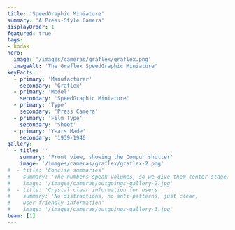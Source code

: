```yaml
---
title: 'SpeedGraphic Miniature'
summary: 'A Press-Style Camera'
displayOrder: 1
featured: true
tags:
- kodak
hero:
  image: '/images/cameras/graflex/graflex.png'
  imageAlt: 'The Graflex SpeedGraphic Miniature'
keyFacts:
  - primary: 'Manufacturer'
    secondary: 'Graflex'
  - primary: 'Model'
    secondary: 'SpeedGraphic Miniature'
  - primary: 'Type'
    secondary: 'Press Camera'
  - primary: 'Film Type'
    secondary: 'Sheet'
  - primary: 'Years Made'
    secondary: '1939-1946'
gallery:
  - title: ''
    summary: 'Front view, showing the Compur shutter'
    image: '/images/cameras/graflex/graflex-2.png'
#  - title: 'Concise summaries'
#    summary: 'The numbers speak volumes, so we give them center stage.'
#    image: '/images/cameras/outgoings-gallery-2.jpg'
#  - title: 'Crystal clear information for users'
#    summary: 'No distractions, no anti-patterns, just clear,
#    user-friendly information'
#    image: '/images/cameras/outgoings-gallery-3.jpg'
team: [1]
---
```


